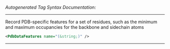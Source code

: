 <!-- THIS IS AN AUTOGENERATED FILE: Don't edit it directly, instead change the schema definition in the code itself. -->

_Autogenerated Tag Syntax Documentation:_

---
Record PDB-specific features for a set of residues, such as the minimum and maximum occupancies for the backbone and sidechain atoms

```xml
<PdbDataFeatures name="(&string;)" />
```



---
